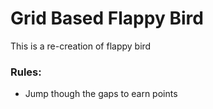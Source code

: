 # Grid Based Flappy Bird

This is a re-creation of flappy bird

### Rules:

- Jump though the gaps to earn points
